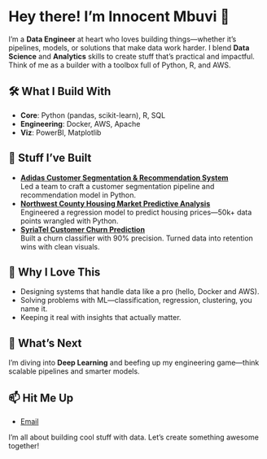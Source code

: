 # Hey there! I’m Innocent Mbuvi 👋

I’m a **Data Engineer** at heart who loves building things—whether it’s pipelines, models, or solutions that make data work harder. I blend **Data Science** and **Analytics** skills to create stuff that’s practical and impactful. Think of me as a builder with a toolbox full of Python, R, and AWS.

## 🛠️ What I Build With
- **Core**: Python (pandas, scikit-learn), R, SQL  
- **Engineering**: Docker, AWS, Apache  
- **Viz**: PowerBI, Matplotlib  

## 🌟 Stuff I’ve Built
- **[Adidas Customer Segmentation & Recommendation System](https://github.com/mbuvimuia/AdidasSmartRecs)**  
  Led a team to craft a customer segmentation pipeline and recommendation model in Python. 
- **[Northwest County Housing Market Predictive Analysis](https://github.com/mbuvimuia/Northwest-County-Housing-Analysis)**  
  Engineered a regression model to predict housing prices—50k+ data points wrangled with Python.  
- **[SyriaTel Customer Churn Prediction](https://github.com/mbuvimuia/SyriaTel_Customer_Churn_Prediction)**  
  Built a churn classifier with 90% precision. Turned data into retention wins with clean visuals.

## 🔧 Why I Love This
- Designing systems that handle data like a pro (hello, Docker and AWS).  
- Solving problems with ML—classification, regression, clustering, you name it.  
- Keeping it real with insights that actually matter.  

## 🚀 What’s Next
I’m diving into **Deep Learning** and beefing up my engineering game—think scalable pipelines and smarter models. 

## 📫 Hit Me Up
- [Email](mailto:[innocent.mbuvi@gmail.com])  

I’m all about building cool stuff with data. Let’s create something awesome together!